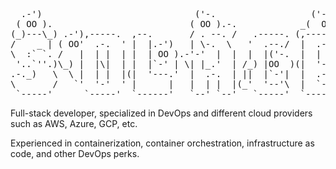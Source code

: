 <pre>
  .-')                             ('-.                  ('-.       .-') _   .-')
 ( OO ).                          ( OO ).-.            _(  OO)     ( OO ) ) ( OO ).
(_)---\_) .-'),-----.  ,--.       / . --. /   .-----. (,------.,--./ ,--,' (_)---\_)
/    _ | ( OO'  .-.  ' |  |.-')   | \-.  \   '  .--./  |  .---'|   \ |  |\ /    _ |
\  :` `. /   |  | |  | |  | OO ).-'-'  |  |  |  |('-.  |  |    |    \|  | )\  :` `.
 '..`''.)\_) |  |\|  | |  |`-' | \| |_.'  | /_) |OO  )(|  '--. |  .     |/  '..`''.)
.-._)   \  \ |  | |  |(|  '---.'  |  .-.  | ||  |`-'|  |  .--' |  |\    |  .-._)   \
\       /   `'  '-'  ' |      |   |  | |  |(_'  '--'\  |  `---.|  | \   |  \       /
 `-----'      `-----'  `------'   `--' `--'   `-----'  `------'`--'  `--'   `-----'
</pre>

Full-stack developer, specialized in DevOps and different cloud providers such as AWS, Azure, GCP, etc.

Experienced in containerization, container orchestration, infrastructure as code, and other DevOps perks.
